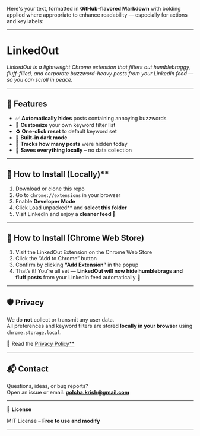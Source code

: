 Here's your text, formatted in **GitHub-flavored Markdown** with bolding applied where appropriate to enhance readability — especially for actions and key labels:

---

# **LinkedOut**  
*LinkedOut is a lightweight Chrome extension that filters out humblebraggy, fluff-filled, and corporate buzzword-heavy posts from your LinkedIn feed — so you can scroll in peace.*

---

## 🚀 **Features**

- ✅ **Automatically hides** posts containing annoying buzzwords  
- 🎯 **Customize** your own keyword filter list  
- ♻️ **One-click reset** to default keyword set  
- 🌙 **Built-in dark mode**  
- 🔢 **Tracks how many posts** were hidden today  
- 💾 **Saves everything locally** – no data collection  

---

## 🧪 How to Install (Locally)**

1. Download or clone this repo  
2. Go to `chrome://extensions` in your browser  
3. Enable **Developer Mode**  
4. Click Load unpacked** and **select this folder**  
5. Visit LinkedIn and enjoy a **cleaner feed 🎉**

---

## 🧩 How to Install (Chrome Web Store)

1. Visit the LinkedOut Extension on the Chrome Web Store
2. Click the “Add to Chrome” button  
3. Confirm by clicking **“Add Extension”** in the popup  
4. That’s it! You’re all set — **LinkedOut will now hide humblebrags and fluff posts** from your LinkedIn feed automatically 🎉

---

## 🛡️ **Privacy**

We do **not** collect or transmit any user data.  
All preferences and keyword filters are stored **locally in your browser** using `chrome.storage.local`.

📄 Read the [Privacy Policy**](https://docs.google.com/document/d/1u6K12Dtwmh7VuNj6a6na-27iFmpVqPopam8XuQAiWfY/edit?tab=t.0)

---

## 📬 **Contact**

Questions, ideas, or bug reports?  
Open an issue or email: **golcha.krish@gmail.com**

---

 📄 **License**

MIT License – **Free to use and modify**

---
